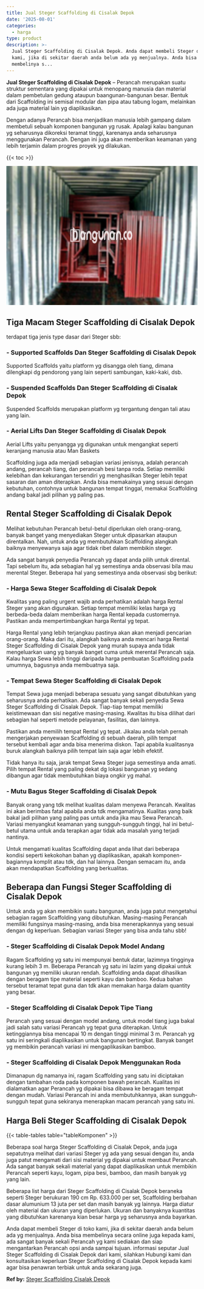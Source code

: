 ```yaml
---
title: Jual Steger Scaffolding di Cisalak Depok
date: '2025-08-01'
categories:
  - harga
type: product
description: >-
  Jual Steger Scaffolding di Cisalak Depok. Anda dapat membeli Steger di toko
  kami, jika di sekitar daerah anda belum ada yg menjualnya. Anda bisa
  membelinya s...
---
```


**Jual Steger Scaffolding di Cisalak Depok** – Perancah merupakan suatu struktur sementara yang dipakai untuk menopang manusia dan material dalam pembetulan gedung ataupun baangunan-bangunan besar. Bentuk dari Scaffolding ini semisal modular dan pipa atau tabung logam, melainkan ada juga material lain yg diaplikasikan.

Dengan adanya Perancah bisa menjadikan manusia lebih gampang dalam membetuli sebuah komponen bangunan yg rusak. Apalagi kalau bangunan yg seharusnya dikoreksi teramat tinggi, karenanya anda seharusnya menggunakan Perancah. Dengan ini juga akan memberikan keamanan yang lebih terjamin dalam progres proyek yg dilakukan.

{{< toc >}}

![Jual Steger Scaffolding di Cisalak Depok](/images/sewa-scaffolding-steger-15.png)

## Tiga Macam Steger Scaffolding di Cisalak Depok

terdapat tiga jenis type dasar dari Steger sbb:

### \- Supported Scaffolds Dan Steger Scaffolding di Cisalak Depok

Supported Scaffolds yaitu platform yg disangga oleh tiang, dimana dilengkapi dg pendorong yang lain seperti sambungan, kaki-kaki, dsb.

### \- Suspended Scaffolds Dan Steger Scaffolding di Cisalak Depok

Suspended Scaffolds merupakan platform yg tergantung dengan tali atau yang lain.

### \- Aerial Lifts Dan Steger Scaffolding di Cisalak Depok

Aerial Lifts yaitu penyangga yg digunakan untuk mengangkat seperti keranjang manusia atau Man Baskets

Scaffolding juga ada menjadi sebagian variasi jenisnya, adalah perancah andang, perancah tiang, dan perancah besi tanpa roda. Setiap memiliki kelebihan dan kekurangan tersendiri yg menghasilkan Steger lebih tepat sasaran dan aman diterapkan. Anda bisa memakainya yang sesuai dengan kebutuhan, contohnya untuk bangunan tempat tinggal, memakai Scaffolding andang bakal jadi pilihan yg paling pas.

## Rental Steger Scaffolding di Cisalak Depok

Melihat kebutuhan Perancah betul-betul diperlukan oleh orang-orang, banyak banget yang menyediakan Steger untuk dipasarkan ataupun direntalkan. Nah, untuk anda yg membutuhkan Scaffolding alangkah baiknya menyewanya saja agar tidak ribet dalam membikin steger.

Ada sangat banyak penyedia Perancah yg dapat anda pilih untuk dirental. Tapi sebelum itu, ada sebagian hal yg semestinya anda observasi bila mau merental Steger. Beberapa hal yang semestinya anda observasi sbg berikut:

### \- Harga Sewa Steger Scaffolding di Cisalak Depok

Kwalitas yang paling urgent wajib anda perhatikan adalah harga Rental Steger yang akan digunakan. Setiap tempat memiliki kelas harga yg berbeda-beda dalam memberikan harga Rental kepada customernya. Pastikan anda mempertimbangkan harga Rental yg tepat.

Harga Rental yang lebih terjangkau pastinya akan akan menjadi pencarian orang-orang. Maka dari itu, alangkah baiknya anda mencari harga Rental Steger Scaffolding di Cisalak Depok yang murah supaya anda tidak mengeluarkan uang yg banyak banget cuma untuk merental Perancah saja. Kalau harga Sewa lebih tinggi daripada harga pembuatan Scaffolding pada umumnya, bagusnya anda membuatnya saja.

### \- Tempat Sewa Steger Scaffolding di Cisalak Depok

Tempat Sewa juga menjadi beberapa sesuatu yang sangat dibutuhkan yang seharusnya anda perhatikan. Ada sangat banyak sekali penyedia Sewa Steger Scaffolding di Cisalak Depok. Tiap-tiap tempat memiliki keistimewaan dan sisi negative masing-masing. Kwalitas itu bisa dilihat dari sebagian hal seperti metode pelayanan, fasilitas, dan lainnya.

Pastikan anda memilih tempat Rental yg tepat. Jikalau anda telah pernah mengerjakan penyewaan Scaffolding di sebuah daerah, pilih tempat tersebut kembali agar anda bisa menerima diskon. Tapi apabila kualitasnya buruk alangkah baiknya pilih tempat lain saja agar lebih efektif.

Tidak hanya itu saja, jarak tempat Sewa Steger juga semestinya anda amati. Pilih tempat Rental yang paling dekat dg lokasi bangunan yg sedang dibangun agar tidak membutuhkan biaya ongkir yg mahal.

### \- Mutu Bagus Steger Scaffolding di Cisalak Depok

Banyak orang yang tdk melihat kualitas dalam menyewa Perancah. Kwalitas ini akan berimbas fatal apabila anda tdk mengamatinya. Kualitas yang baik bakal jadi pilihan yang paling pas untuk anda jika mau Sewa Perancah. Variasi menyangkut keamanan yang sungguh-sungguh tinggi, hal ini betul-betul utama untuk anda terapkan agar tidak ada masalah yang terjadi nantinya.

Untuk mengamati kualitas Scaffolding dapat anda lihat dari beberapa kondisi seperti kekokohan bahan yg diaplikasikan, apakah komponen-bagiannya komplit atau tdk, dan hal lainnya. Dengan semacam itu, anda akan mendapatkan Scaffolding yang berkualitas.

## Beberapa dan Fungsi Steger Scaffolding di Cisalak Depok

Untuk anda yg akan membikin suatu bangunan, anda juga patut mengetahui sebagian ragam Scaffolding yang dibutuhkan. Masing-masing Perancah memiliki fungsinya masing-masing, anda bisa menerapkannya yang sesuai dengan dg keperluan. Sebagian variasi Steger yang bisa anda tahu sbb!

### \- Steger Scaffolding di Cisalak Depok Model Andang

Ragam Scaffolding yg satu ini mempunyai bentuk datar, lazimnya tingginya kurang lebih 3 m. Beberapa Perancah yg satu ini lazim yang dipakai untuk bangunan yg memiliki ukuran rendah. Scaffolding anda dapat dihasilkan dengan beragam tipe material seperti kayu dan bamboo. Kedua bahan tersebut teramat tepat guna dan tdk akan memakan harga dalam quantity yang besar.

### \- Steger Scaffolding di Cisalak Depok Tipe Tiang

Perancah yang sesuai dengan model andang, untuk model tiang juga bakal jadi salah satu variasi Perancah yg tepat guna diterapkan. Untuk ketinggiannya bisa mencapai 10 m dengan tinggi minimal 3 m. Perancah yg satu ini seringkali diaplikasikan untuk bangunan bertingkat. Banyak banget yg membikin perancah variasi ini mengaplikasikan bamboo.

### \- Steger Scaffolding di Cisalak Depok Menggunakan Roda

Dimanapun dg namanya ini, ragam Scaffolding yang satu ini diciptakan dengan tambahan roda pada komponen bawah perancah. Kualitas ini dialamatkan agar Perancah yg dipakai bisa dibawa ke beragam tempat dengan mudah. Variasi Perancah ini anda membutuhkannya, akan sungguh-sungguh tepat guna sekiranya menerapkan macam perancah yang satu ini.

## Harga Beli Steger Scaffolding di Cisalak Depok

{{< table-tables table="tableKomponen" >}}

Beberapa soal harga Steger Scaffolding di Cisalak Depok, anda juga sepatutnya melihat dari variasi Steger yg ada yang sesuai dengan itu, anda juga patut mengamati dari sisi material yg dipakai untuk membaut Perancah. Ada sangat banyak sekali material yang dapat diaplikasikan untuk membikin Perancah seperti kayu, logam, pipa besi, bamboo, dan masih banyak yg yang lain.

Beberapa list harga dari Steger Scaffolding di Cisalak Depok beraneka seperti Steger berukuran 190 cm Rp. 633.000 per set, Scaffolding berbahan dasar alumunium 13 juta per set dan masih banyak yg lainnya. Harga diatur oleh material dan ukuran yang diperlukan. Ukuran dan banyaknya kuantitas yang dibutuhkan karenanya kian besar harga yg seharusnya anda bayarkan.

Anda dapat membeli Steger di toko kami, jika di sekitar daerah anda belum ada yg menjualnya. Anda bisa membelinya secara online juga kepada kami, ada sangat banyak sekali Perancah yg kami sediakan dan siap mengantarkan Perancah opsi anda sampai tujuan. informasi seputar Jual Steger Scaffolding di Cisalak Depok dari kami, silahkan Hubungi kami dan konsultasikan keperluan Steger Scaffolding di Cisalak Depok kepada kami agar bisa penawran terbiak untuk anda sekarang juga.

**Ref by:** [Steger Scaffolding Cisalak Depok](https://id.wikipedia.org/wiki/Steger)
